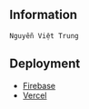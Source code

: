 ## Information
    Nguyễn Việt Trung
## Deployment
- [Firebase](https://slack-backend-34c35.web.app)
- [Vercel](https://slack-management-beta.vercel.app)